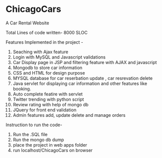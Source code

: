 # ChicagoCars
A Car Rental Website

Total Lines of code written- 8000 SLOC

Features Implemented in the project -
1) Seaching with Ajax feature 
2) Login with MySQL and Javascript validations
3) Car Display page in JSP and filtering feature with AJAX and javascript
4) Mongodb to store car information
5) CSS and HTML for design purpose
6) MYSQL database for car reserbation update , car resrevation delete
7) Java servlet for displaying car information and other features like booking.
8) Auto complete featire with servlet
9) Twitter trending with python script
10) Review rating with help of mongo db
11) JQuery for front end validation
12) Admin features add, update delete and manage orders

Instruction to run the code-
1) Run the .SQL file 
2) Run the mongo db dump
3) place the project in web apps folder
4) run localhost/ChicagoCars on browser

